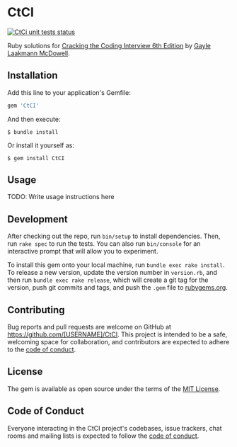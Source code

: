 # CtCI

<p>
    <a href="https://github.com/jsbezerra/CtCi/actions?query=workflow%3Aunit-tests"> <img alt="CtCi unit tests status" src="https://github.com/jsbezerra/CtCi/workflows/unit-tests/badge.svg"></a>
</p>

Ruby solutions for [Cracking the Coding Interview 6th Edition](http://www.amazon.com/Cracking-Coding-Interview-6th-Edition/dp/0984782850) by [Gayle Laakmann McDowell](http://www.gayle.com/).

## Installation

Add this line to your application's Gemfile:

```ruby
gem 'CtCI'
```

And then execute:

    $ bundle install

Or install it yourself as:

    $ gem install CtCI

## Usage

TODO: Write usage instructions here

## Development

After checking out the repo, run `bin/setup` to install dependencies. Then, run `rake spec` to run the tests. You can also run `bin/console` for an interactive prompt that will allow you to experiment.

To install this gem onto your local machine, run `bundle exec rake install`. To release a new version, update the version number in `version.rb`, and then run `bundle exec rake release`, which will create a git tag for the version, push git commits and tags, and push the `.gem` file to [rubygems.org](https://rubygems.org).

## Contributing

Bug reports and pull requests are welcome on GitHub at https://github.com/[USERNAME]/CtCI. This project is intended to be a safe, welcoming space for collaboration, and contributors are expected to adhere to the [code of conduct](https://github.com/[USERNAME]/CtCI/blob/master/CODE_OF_CONDUCT.md).


## License

The gem is available as open source under the terms of the [MIT License](https://opensource.org/licenses/MIT).

## Code of Conduct

Everyone interacting in the CtCI project's codebases, issue trackers, chat rooms and mailing lists is expected to follow the [code of conduct](https://github.com/[USERNAME]/CtCI/blob/master/CODE_OF_CONDUCT.md).
